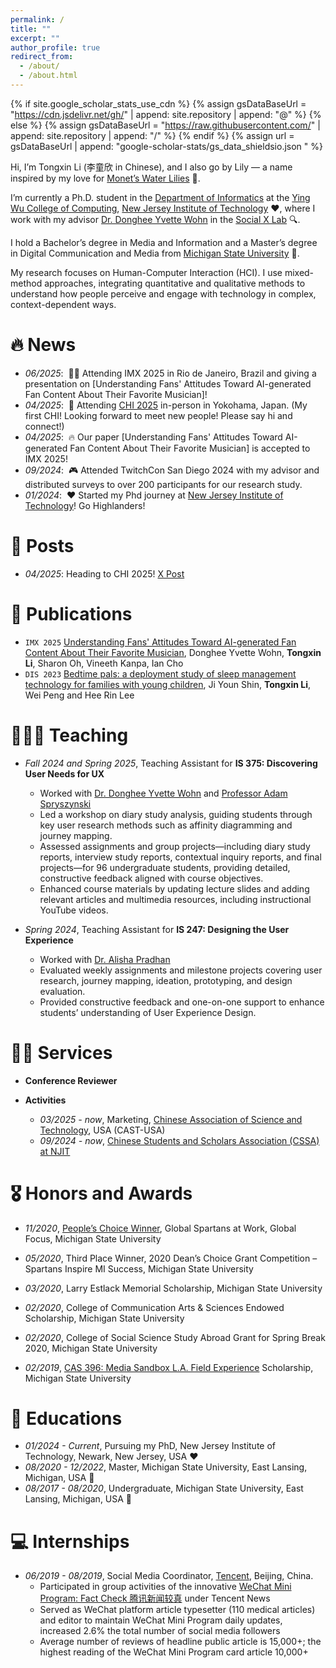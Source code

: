 ```yaml
---
permalink: /
title: ""
excerpt: ""
author_profile: true
redirect_from: 
  - /about/
  - /about.html
---
```


{% if site.google_scholar_stats_use_cdn %}
{% assign gsDataBaseUrl = "https://cdn.jsdelivr.net/gh/" | append: site.repository | append: "@" %}
{% else %}
{% assign gsDataBaseUrl = "https://raw.githubusercontent.com/" | append: site.repository | append: "/" %}
{% endif %}
{% assign url = gsDataBaseUrl | append: "google-scholar-stats/gs_data_shieldsio.json " %}

<span class='anchor' id='about-me'></span>

Hi, I’m Tongxin Li (李童欣 in Chinese), and I also go by Lily — a name inspired by my love for [Monet’s Water Lilies](https://www.clevelandart.org/art/1960.81) 🪷. 

I’m currently a Ph.D. student in the [Department of Informatics](https://informatics.njit.edu/) at the [Ying Wu College of Computing](https://computing.njit.edu/), [New Jersey Institute of Technology](https://www.njit.edu/) ❤️, where I work with my advisor [Dr. Donghee Yvette Wohn](https://yvettewohn.com/) in the [Social X Lab](https://socialinteractionlab.com/) 🔍.

I hold a Bachelor’s degree in Media and Information and a Master’s degree in Digital Communication and Media from [Michigan State University](https://msu.edu/) 💚.

My research focuses on Human-Computer Interaction (HCI). I use mixed-method approaches, integrating quantitative and qualitative methods to understand how people perceive and engage with technology in complex, context-dependent ways.

# 🔥 News

- *06/2025*: &nbsp;👩‍🏫 Attending IMX 2025 in Rio de Janeiro, Brazil and giving a presentation on [Understanding Fans' Attitudes Toward AI-generated Fan Content About Their Favorite Musician]!
- *04/2025*: &nbsp;🌸 Attending [CHI 2025](https://chi2025.acm.org/) in-person in Yokohama, Japan. (My first CHI! Looking forward to meet new people! Please say hi and connect!)
- *04/2025*: &nbsp;🔥 Our paper [Understanding Fans' Attitudes Toward AI-generated Fan Content About Their Favorite Musician] is accepted to IMX 2025! 
- *09/2024*: &nbsp;🎮 Attended TwitchCon San Diego 2024 with my advisor and distributed surveys to over 200 participants for our research study.
- *01/2024*: &nbsp;❤️ Started my Phd journey at [New Jersey Institute of Technology](https://www.njit.edu/)! Go Highlanders!

# 📝 Posts
- *04/2025*: Heading to CHI 2025! [X Post](https://x.com/TongxinLilyLi/status/1909270035304001965)


# 📄 Publications 

- <code class="language-plaintext highlighter-rouge">IMX 2025</code> <a href="">Understanding Fans' Attitudes Toward AI-generated Fan Content About Their Favorite Musician</a>, Donghee Yvette Wohn, <strong>Tongxin Li</strong>, Sharon Oh, Vineeth Kanpa, Ian Cho
- <code class="language-plaintext highlighter-rouge">DIS 2023</code> <a href="https://dl.acm.org/doi/abs/10.1145/3563657.3596068">Bedtime pals: a deployment study of sleep management technology for families with young children</a>, Ji Youn Shin, <strong>Tongxin Li</strong>, Wei Peng and Hee Rin Lee

# 👩🏻‍🏫 Teaching

- *Fall 2024 and Spring 2025*, Teaching Assistant for **IS 375: Discovering User Needs for UX**
  - Worked with [Dr. Donghee Yvette Wohn](https://yvettewohn.com/) and [Professor Adam Spryszynski](https://people.njit.edu/profile/as2569)
  - Led a workshop on diary study analysis, guiding students through key user research methods such as affinity diagramming and journey mapping.
  - Assessed assignments and group projects—including diary study reports, interview study reports, contextual inquiry reports, and final projects—for 96 undergraduate students, providing detailed, constructive feedback aligned with course objectives.
  - Enhanced course materials by updating lecture slides and adding relevant articles and multimedia resources, including instructional YouTube videos.

- *Spring 2024*, Teaching Assistant for **IS 247: Designing the User Experience**
  - Worked with [Dr. Alisha Pradhan](https://www.alishapradhan.net/)
  - Evaluated weekly assignments and milestone projects covering user research, journey mapping, ideation, prototyping, and design evaluation.
  - Provided constructive feedback and one-on-one support to enhance students’ understanding of User Experience Design.

# 🙋‍♀️ Services

- **Conference Reviewer**

- **Activities**
  - *03/2025 - now*, Marketing, [Chinese Association of Science and Technology](https://www.cast-pa.org/castusa), USA (CAST-USA)
  - *09/2024 - now*, [Chinese Students and Scholars Association (CSSA) at NJIT](https://njit.campuslabs.com/engage/organization/cssa)

# 🎖 Honors and Awards

- *11/2020*, [People’s Choice Winner](https://www.isp.msu.edu/about/global-focus/2020-winners/), Global Spartans at Work, Global Focus, Michigan State University
  
  <!-- Awarded for a photo captured during a service-learning program in Belize. The image portrays a heartfelt farewell between MSU’s lead faculty and the local elementary school principal at Santa Elena Primary Catholic School. Selected by public vote, the photo reflects themes of cross-cultural connection and global engagement. -->

- *05/2020*, Third Place Winner, 2020 Dean’s Choice Grant Competition – Spartans Inspire MI Success, Michigan State University
  
  <!-- Awarded by the College of Social Science at Michigan State University and the MSU Federal Credit Union. Recognized for a reflective [video project](https://www.youtube.com/watch?v=zlXH4yIr17w) created after completing a service-learning program. The $300 grant honored the creative presentation and the meaningful insights shared about the impact of experiential learning on my undergraduate education. -->

- *03/2020*, Larry Estlack Memorial Scholarship, Michigan State University
  
  <!-- Awarded $1,250 in recognition of academic excellence and dedication to the field of media and information. Established in memory of Larry Estlack, a respected educator and broadcast professional, this scholarship honors students in the Department of Media & Information who demonstrate promise in media production, broadcast engineering, and related disciplines. Selected for outstanding potential and commitment to advancing the future of communication technology. -->

- *02/2020*, College of Communication Arts & Sciences Endowed Scholarship, Michigan State University

  <!-- Awarded in recognition of academic excellence and outstanding potential in the field of communication. Selected from a competitive pool of applicants to receive a $1,050 scholarship, generously supported by Dr. Erwin Bettinghaus. The award was applied toward tuition for the 2020–2021 academic year and included participation in a formal departmental awards ceremony. -->

- *02/2020*, College of Social Science Study Abroad Grant for Spring Break 2020, Michigan State University
  
  <!-- Selected to receive a $500 grant supporting participation in a global engagement program in Belize. As part of the program, I collaborated with local K–12 schools in San Ignacio on community-based projects aimed at building cross-cultural understanding. The experience emphasized intercultural competency, critical reflection on global narratives such as “The Danger of a Single Story” by Chimamanda Ngozi Adichie, and immersive learning through Belize’s historical and ecological sites. Upon return, I completed a reflective project demonstrating personal and academic growth as a global citizen. -->

- *02/2019*, [CAS 396: Media Sandbox L.A. Field Experience](https://comartsci.msu.edu/about/newsroom/news/experiencing-media-sandbox-la-study-away) Scholarship, Michigan State University
  
  <!-- Awarded a $1,000 travel scholarship to participate in CAS 396, a competitive program that connects students with Spartan alumni in the media industry. The course included behind-the-scenes visits to major media companies and provided firsthand insights into creative careers in Los Angeles. -->

<!--
- *2017 - 2020*, Dean's List 
  
  Recognized on the Dean’s List for every semester attended, maintaining a GPA of 3.5 or higher throughout the undergraduate program.
-->

# 📖 Educations
- *01/2024 - Current*, Pursuing my PhD, New Jersey Institute of Technology, Newark, New Jersey, USA ❤️ 
- *08/2020 - 12/2022*, Master, Michigan State University, East Lansing, Michigan, USA 🤍 
- *08/2017 - 08/2020*, Undergraduate, Michigan State University, East Lansing, Michigan, USA 💚 

<!--
# 💬 Invited Talks

- *2021*, .  \| [\[video\]](https://github.com/)
-->

# 💻 Internships
- *06/2019 - 08/2019*, Social Media Coordinator, [Tencent](https://www.tencent.com/en-us/), Beijing, China.
  - Participated in group activities of the innovative [WeChat Mini Program: Fact Check 腾讯新闻较真](https://vp.fact.qq.com/home) under Tencent News
  - Served as WeChat platform article typesetter (110 medical articles) and editor to maintain WeChat Mini Program daily updates, increased 2.6% the total number of social media followers 
  - Average number of reviews of headline public article is 15,000+; the highest reading of the WeChat Mini Program card article 10,000+
